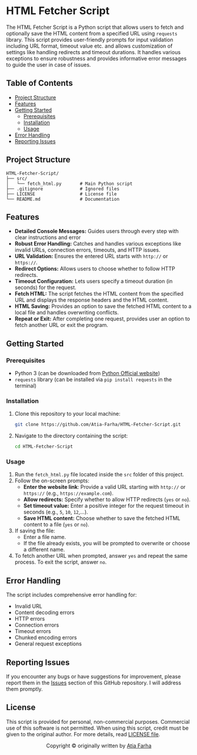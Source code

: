 # HTML Fetcher Script

The HTML Fetcher Script is a Python script that allows users to fetch and optionally save the HTML content from a specified URL using `requests` library. This script provides user-friendly prompts for input validation including URL format, timeout value etc. and allows customization of settings like handling redirects and timeout durations. It handles various exceptions to ensure robustness and provides informative error messages to guide the user in case of issues.

## Table of Contents

- [Project Structure](#project-structure)
- [Features](#features)
- [Getting Started](#getting-started)
  - [Prerequisites](#prerequisites)
  - [Installation](#installation)
  - [Usage](#usage)
- [Error Handling](#error-handling)
- [Reporting Issues](#reporting-issues)

## Project Structure

```plaintext
HTML-Fetcher-Script/
├── src/
│   └── fetch_html.py       # Main Python script
├── .gitignore              # Ignored files
├── LICENSE                 # License file
└── README.md               # Documentation      
```

## Features

- **Detailed Console Messages:** Guides users through every step with clear instructions and error 
- **Robust Error Handling:** Catches and handles various exceptions like invalid URLs, connection errors, timeouts, and HTTP issues.
- **URL Validation:** Ensures the entered URL starts with `http://` or `https://`.
- **Redirect Options:** Allows users to choose whether to follow HTTP redirects.
- **Timeout Configuration:** Lets users specify a timeout duration (in seconds) for the request.
- **Fetch HTML:** The script fetches the HTML content from the specified URL and displays the response headers and the HTML content. 
- **HTML Saving:** Provides an option to save the fetched HTML content to a local file and handles overwriting conflicts.
- **Repeat or Exit:** After completing one request, provides user an option to fetch another URL or exit the program.

## Getting Started

### Prerequisites

- Python 3 (can be downloaded from <a href="https://www.python.org/downloads/" target="_blank">Python Official website</a>)
- `requests` library (can be installed via `pip install requests` in the terminal)

### Installation

1. Clone this repository to your local machine:
   ```bash
   git clone https://github.com/Atia-Farha/HTML-Fetcher-Script.git
   ```
2. Navigate to the directory containing the script:
   ```bash
   cd HTML-Fetcher-Script
   ```

### Usage

1. Run the `fetch_html.py` file located inside the `src` folder of this project.
2. Follow the on-screen prompts:
   - **Enter the website link**: Provide a valid URL starting with `http://` or `https://` (e.g., `https://example.com`).
   - **Allow redirects:** Specify whether to allow HTTP redirects (`yes` or `no`).
   - **Set timeout value:** Enter a positive integer for the request timeout in seconds (e.g., `5`, `10`, `12`,...).
   - **Save HTML content:** Choose whether to save the fetched HTML content to a file (`yes` or `no`).
3. If saving the file:
   - Enter a file name.
   - If the file already exists, you will be prompted to overwrite or choose a different name.
4. To fetch another URL when prompted, answer `yes` and repeat the same process. To exit the script, answer `no`.

## Error Handling

The script includes comprehensive error handling for:
- Invalid URL
- Content decoding errors
- HTTP errors
- Connection errors
- Timeout errors
- Chunked encoding errors
- General request exceptions

## Reporting Issues

If you encounter any bugs or have suggestions for improvement, please report them in the <a href="https://github.com/Atia-Farha/HTML-Fetcher-Script/issues" target="_blank">Issues</a> section of this GitHub repository. I will address them promptly.

## License
This script is provided for personal, non-commercial purposes. Commercial use of this software is not permitted. When using this script, credit must be given to the original author. For more details, read [LICENSE file](LICENSE).

<p align="center">Copyright © originally written by <a href="https://github.com/Atia-Farha" target="_blank">Atia Farha</a></p>
